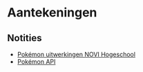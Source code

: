 # Aantekeningen

## Notities
* [Pokémon uitwerkingen NOVI Hogeschool](https://github.com/hogeschoolnovi/frontend-react-pokemon-uitwerkingen)
* [Pokémon API](https://pokeapi.co/)






